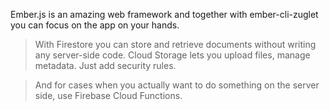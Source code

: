 Ember.js is an amazing web framework and together with ember-cli-zuglet you can focus on the app on your hands.

> With Firestore you can store and retrieve documents without writing any server-side code. Cloud Storage lets you upload files, manage metadata. Just add security rules.

> And for cases when you actually want to do something on the server side, use Firebase Cloud Functions.
